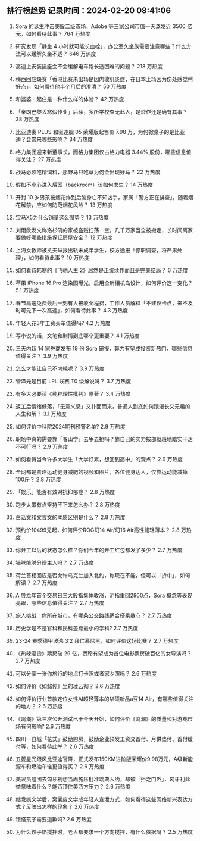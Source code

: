 
## 排行榜趋势 记录时间：2024-02-20 08:41:06
  
  1. Sora 的诞生冲击美股二级市场，Adobe 等三家公司市值一天蒸发近 3500 亿元，如何看待此事？ 764 万热度
    
  2. 研究发现「静坐 4 小时就可能长血栓」，办公室久坐族需要注意哪些？什么方法可以缓解久坐不适？ 646 万热度
    
  3. 高速上安装插座会不会缓解电车跑长途困难的问题？ 218 万热度
    
  4. 梅西回应缺赛「香港比赛未出场是因内收肌炎症，在日本上场因为伤处感觉稍好点」，如何看待他半个月后的澄清？ 50 万热度
    
  5. 和婆婆一起住是一种什么样的体验？ 42 万热度
    
  6. 「秦朗巴黎丢寒假作业」后续，多所学校查无此人，是炒作还是确有其事？ 38 万热度
    
  7. 比亚迪秦 PLUS 和驱逐舰 05 荣耀版起售价 7.98 万，为何掀桌子的是比亚迪？会带来哪些影响？ 34 万热度
    
  8. 格力集团迎来新董事长，而格力集团仅占格力电器 3.44% 股份，哪些信息值得关注？ 27 万热度
    
  9. 战马必须吃精饲料，那野马只吃草为何会出现好马？ 22 万热度
    
  10. 假如不小心进入后室（backroom）该如何求生？ 14 万热度
    
  11. 开封 10 岁男孩被烟花炸到后脑身亡不知凶手，家属「警方正在排查」，随着烟花解禁，应如何防范烟花风险？ 13 万热度
    
  12. 宝马X5为什么销量这么强势？ 13 万热度
    
  13. 刘雨欣发文称洛杉矶的家被盗贼扫荡一空，几千万家当全被搬走，长时间离家要做好哪些措施保证房屋安全？ 12 万热度
    
  14. 上海女教师被丈夫举报出轨未成年学生，校方通报「停职调查，将严肃处理」，如何看待此事？ 10 万热度
    
  15. 如何看待韩寒的《飞驰人生 2》居然是正统续作而且是完美结局？ 6 万热度
    
  16. 苹果 iPhone 16 Pro 渲染图曝光，启用全新相机岛设计，如何评价这一变化？ 5.1 万热度
    
  17. 春节高速免费最后一刻有人被收全程费，工作人员解释「不建议卡点，来不及时可先下一次高速」，如何看待此事？ 4.3 万热度
    
  18. 年轻人花3年工资买车值得吗? 4.2 万热度
    
  19. 写小说的话，文笔和剧情到底哪个更重要？ 4.1 万热度
    
  20. 三天内超 14 家券商发布 19 份 Sora 研报，算力有望成投资新热门，哪些信息值得关注？ 3.9 万热度
    
  21. 怎么才能让自己不内耗呢？ 3.9 万热度
    
  22. 管泽元是目前 LPL 联赛 T0 级解说吗？ 3.7 万热度
    
  23. 有多大必要读《纯粹理性批判》原著？ 3.4 万热度
    
  24. 返工后情绪低落，「无意义感」又扑面而来，普通人到底如何跟漫长又无趣的人生和解？ 3.1 万热度
    
  25. 如何评价中科院2024期刊预警名单? 2.9 万热度
    
  26. 职场中真的需要靠「春山学」去争去抢吗？靠自己的实力按部就班地踏实干活不可行吗？ 2.9 万热度
    
  27. 如何看待当今许多大学生「大学好累，想回到高中」的观点？ 2.9 万热度
    
  28. 全网都是贾玲运动健身减肥的视频和图片，各位健身达人，仅靠运动能减掉100斤？ 2.8 万热度
    
  29. 「娱乐」能否有效对抗抑郁症？ 2.8 万热度
    
  30. 跑步太累有点坚持不下来怎么办？ 2.8 万热度
    
  31. 白话文和文言文的本质区别是什么？ 2.8 万热度
    
  32. 预约价10499元起，如何评价ROG幻14 Air/幻16 Air高性能轻薄本？ 2.8 万热度
    
  33. 你开工以后的状态怎么样？你们今年的开工红包都发了多少？ 2.7 万热度
    
  34. 猫咪能够分辨主人吗？ 2.7 万热度
    
  35. 荷兰首相回应是否允许乌克兰加入北约，称现在不能，但可以「折中」，如何解读？ 2.7 万热度
    
  36. A 股龙年首个交易日三大股指集体收涨，沪指重回2900点，Sora 概念等表现亮眼，哪些信息值得关注？ 2.7 万热度
    
  37. 旅人挑战：你所在城市，有哪条公交路线适合搭乘散心？ 2.7 万热度
    
  38. 历史学是不是官科和民科差距最小的学科? 2.7 万热度
    
  39. 23-24 赛季德甲波鸿 3:2 拜仁慕尼黑，如何评价这场比赛？ 2.7 万热度
    
  40. 《热辣滚烫》票房破 29 亿，贾玲有望成为首位电影票房破百亿的女导演吗？ 2.7 万热度
    
  41. 可以分享一张你旅行的地点打卡照或者家乡照吗？ 2.6 万热度
    
  42. 如何评价《如懿传》里的凌云彻？ 2.6 万热度
    
  43. 如何评价行业首款定位女性AI超轻薄本的华硕新品a豆14 Air，有哪些值得关注的地方？ 2.6 万热度
    
  44. 《鸣潮》第三次公开测试已于今天开始，如何评价《鸣潮》的质量和对游戏市场有何影响? 2.6 万热度
    
  45. 四川一县城「花式」鼓励购房，鼓励企业预发工资交首付、月供垫付、首付缓付等，如何看待此举？ 2.6 万热度
    
  46. 五菱星光跟风比亚迪官降，正式发布150KM进阶版荣耀价9.98万元，A级新能源车和燃油车谁更值得买？ 2.6 万热度
    
  47. 美议员组团去匈牙利想当面施压批准瑞典入约，却被「拒之门外」，匈牙利此举意味着什么？能否顶住美西方压力？ 2.6 万热度
    
  48. 继发疯文学后，窝囊废文学成年轻人宣泄方式，如何看待这些网络新兴表达方式？反映出怎样的现象？ 2.6 万热度
    
  49. 错怪孩子需要道歉吗? 2.6 万热度
    
  50. 为什么饺子馅搅拌时，老人都要求一个方向搅拌，有什么依据吗？ 2.5 万热度
    